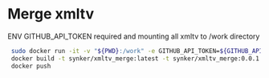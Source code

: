 # Merge xmltv


ENV GITHUB_API_TOKEN required
and mounting all xmltv to /work directory


```bash
 sudo docker run -it -v "${PWD}:/work" -e GITHUB_API_TOKEN=${GITHUB_API_TOKEN} synker/xmltv_merge:0.0.3 dos2unix docker/merge.sh && docker/merge.sh *.xmltv
 docker build -t synker/xmltv_merge:latest -t synker/xmltv_merge:0.0.1 .
 docker push
 
```
